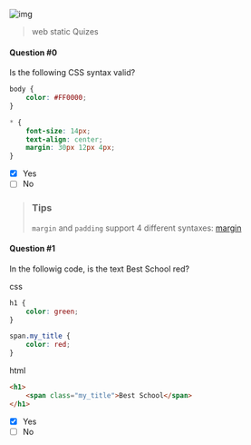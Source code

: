 ![img](https://assets.imaginablefutures.com/media/images/ALX_Logo.max-200x150.png)
> web static Quizes

#### Question #0
Is the following CSS syntax valid?
```css
body {
    color: #FF0000;
}

* {
    font-size: 14px;
    text-align: center;
    margin: 30px 12px 4px;
}
```
* [X] Yes
* [ ] No

> ### Tips 
> ```margin``` and ```padding``` support 4 different syntaxes: [margin](https://developer.mozilla.org/en-US/docs/Web/CSS/margin)


#### Question #1
In the followig code, is the text Best School red?

css
```css
h1 {
    color: green;
}

span.my_title {
    color: red;
}
```
html
```html
<h1>
    <span class="my_title">Best School</span>
</h1>
```
* [X] Yes
* [ ] No